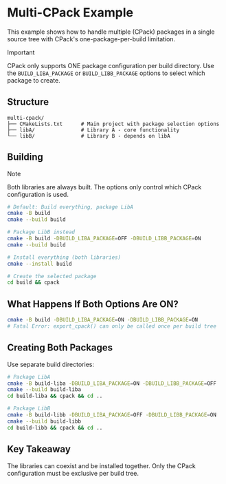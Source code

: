 # Multi-CPack Example

This example shows how to handle multiple (CPack) packages in a single source tree with CPack's one-package-per-build limitation.

> [!IMPORTANT]
> CPack only supports ONE package configuration per build directory. Use the `BUILD_LIBA_PACKAGE` or `BUILD_LIBB_PACKAGE` options to select which package to create.

## Structure

```
multi-cpack/
├── CMakeLists.txt      # Main project with package selection options
├── libA/               # Library A - core functionality
└── libB/               # Library B - depends on libA
```

## Building

> [!NOTE]
> Both libraries are always built. The options only control which CPack configuration is used.

```bash
# Default: Build everything, package LibA
cmake -B build
cmake --build build

# Package LibB instead
cmake -B build -DBUILD_LIBA_PACKAGE=OFF -DBUILD_LIBB_PACKAGE=ON
cmake --build build

# Install everything (both libraries)
cmake --install build

# Create the selected package
cd build && cpack
```

## What Happens If Both Options Are ON?

```bash
cmake -B build -DBUILD_LIBA_PACKAGE=ON -DBUILD_LIBB_PACKAGE=ON
# Fatal Error: export_cpack() can only be called once per build tree
```

## Creating Both Packages

Use separate build directories:

```bash
# Package LibA
cmake -B build-liba -DBUILD_LIBA_PACKAGE=ON -DBUILD_LIBB_PACKAGE=OFF
cmake --build build-liba
cd build-liba && cpack && cd ..

# Package LibB  
cmake -B build-libb -DBUILD_LIBA_PACKAGE=OFF -DBUILD_LIBB_PACKAGE=ON
cmake --build build-libb
cd build-libb && cpack && cd ..
```

## Key Takeaway

The libraries can coexist and be installed together. Only the CPack configuration must be exclusive per build tree.